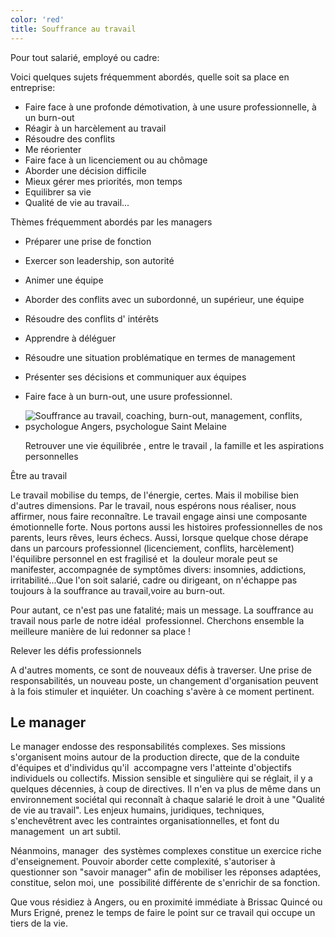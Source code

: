 ```yaml
---
color: 'red'
title: Souffrance au travail
---
```

Pour tout salarié, employé ou cadre:

Voici quelques sujets fréquemment abordés, quelle soit sa place en entreprise:

-   Faire face à une profonde démotivation, à une usure professionnelle, à un burn-out
-   Réagir à un harcèlement au travail
-   Résoudre des conflits
-   Me réorienter
-   Faire face à un licenciement ou au chômage
-   Aborder une décision difficile
-   Mieux gérer mes priorités, mon temps
-   Equilibrer sa vie
-   Qualité de vie au travail...

Thèmes fréquemment abordés par les managers

-   Préparer une prise de fonction
-   Exercer son leadership, son autorité
-   Animer une équipe
-   Aborder des conflits avec un subordonné, un supérieur, une équipe
-   Résoudre des conflits d' intérêts
-   Apprendre à déléguer
-   Résoudre une situation problématique en termes de management
-   Présenter ses décisions et communiquer aux équipes
-   Faire face à un burn-out, une usure professionnel.
-   ![Souffrance au travail, coaching, burn-out, management, conflits, psychologue Angers, psychologue Saint Melaine](https://jjpenin-psychologue.fr/sites/default/files/inline-images/Coaching%20equilibre1_0.jpg)

    Retrouver une vie équilibrée , entre le travail , la famille et les aspirations personnelles

Être au travail

Le travail mobilise du temps, de l'énergie, certes. Mais il mobilise bien d'autres dimensions. Par le travail, nous espérons nous réaliser, nous affirmer, nous faire reconnaître. Le travail engage ainsi une composante émotionnelle forte. Nous portons aussi les histoires professionnelles de nos parents, leurs rêves, leurs échecs. Aussi, lorsque quelque chose dérape dans un parcours professionnel (licenciement, conflits, harcèlement) l'équilibre personnel en est fragilisé et  la douleur morale peut se manifester, accompagnée de symptômes divers: insomnies, addictions, irritabilité...Que l'on soit salarié, cadre ou dirigeant, on n'échappe pas toujours à la souffrance au travail,voire au burn-out.

Pour autant, ce n'est pas une fatalité; mais un message. La souffrance au travail nous parle de notre idéal  professionnel. Cherchons ensemble la meilleure manière de lui redonner sa place !

Relever les défis professionnels

A d'autres moments, ce sont de nouveaux défis à traverser. Une prise de responsabilités, un nouveau poste, un changement d'organisation peuvent à la fois stimuler et inquiéter. Un coaching s'avère à ce moment pertinent.

Le manager
----------

Le manager endosse des responsabilités complexes. Ses missions s'organisent moins autour de la production directe, que de la conduite d'équipes et d'individus qu'il  accompagne vers l'atteinte d'objectifs individuels ou collectifs. Mission sensible et singulière qui se réglait, il y a quelques décennies, à coup de directives. Il n'en va plus de même dans un environnement sociétal qui reconnaît à chaque salarié le droit à une "Qualité de vie au travail". Les enjeux humains, juridiques, techniques, s'enchevêtrent avec les contraintes organisationnelles, et font du management  un art subtil.

Néanmoins, manager  des systèmes complexes constitue un exercice riche d'enseignement. Pouvoir aborder cette complexité, s'autoriser à questionner son "savoir manager" afin de mobiliser les réponses adaptées, constitue, selon moi, une  possibilité différente de s'enrichir de sa fonction.

Que vous résidiez à Angers, ou en proximité immédiate à Brissac Quincé ou Murs Erigné, prenez le temps de faire le point sur ce travail qui occupe un tiers de la vie.
